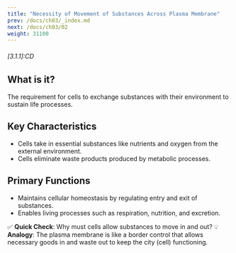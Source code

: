 ```yaml
---
title: "Necessity of Movement of Substances Across Plasma Membrane"
prev: /docs/ch03/_index.md
next: /docs/ch03/02
weight: 31100
---
```


###### [3.1.1]:CD


## What is it?
The requirement for cells to exchange substances with their environment to sustain life processes.

## Key Characteristics
- Cells take in essential substances like nutrients and oxygen from the external environment.
- Cells eliminate waste products produced by metabolic processes.

## Primary Functions
- Maintains cellular homeostasis by regulating entry and exit of substances.
- Enables living processes such as respiration, nutrition, and excretion.

✅ **Quick Check**: Why must cells allow substances to move in and out?
💡 **Analogy**: The plasma membrane is like a border control that allows necessary goods in and waste out to keep the city (cell) functioning.